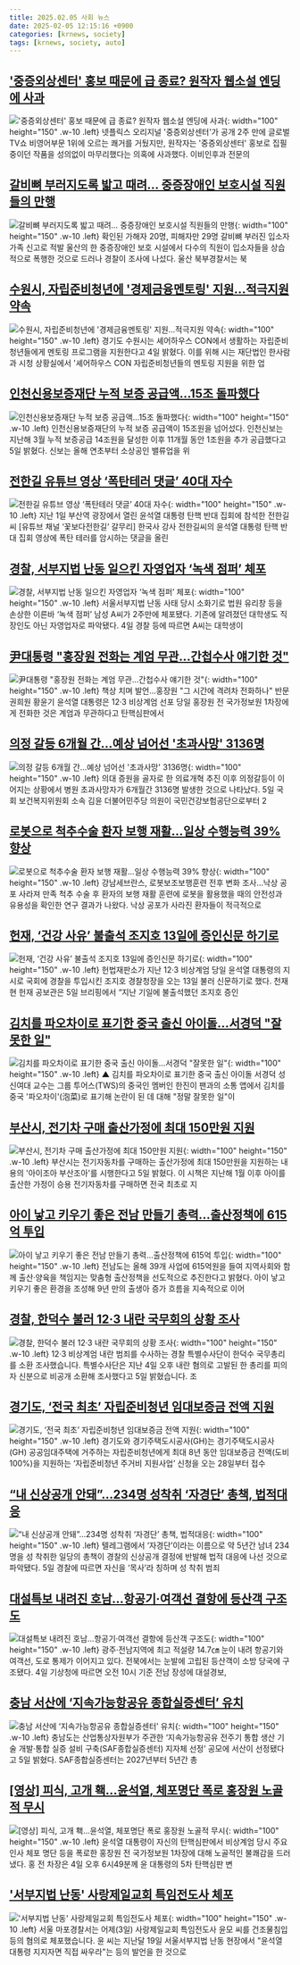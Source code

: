 ```yaml
---
title: 2025.02.05 사회 뉴스
date: 2025-02-05 12:15:16 +0900
categories: [krnews, society]
tags: [krnews, society, auto]
---
```

## ['중증외상센터' 홍보 때문에 급 종료? 원작자 웹소설 엔딩에 사과](https://n.news.naver.com/mnews/article/015/0005089662)

!['중증외상센터' 홍보 때문에 급 종료? 원작자 웹소설 엔딩에 사과](https://mimgnews.pstatic.net/image/origin/015/2025/02/05/5089662.jpg?type=nf220_150){: width="100" height="150" .w-10 .left}
넷플릭스 오리지널 '중증외상센터'가 공개 2주 만에 글로벌TV쇼 비영어부문 1위에 오르는 쾌거를 거뒀지만, 원작자는 '중증외상센터' 홍보로 집필 중이던 작품을 성의없이 마무리했다는 의혹에 사과했다. 이비인후과 전문의

## [갈비뼈 부러지도록 밟고 때려… 중증장애인 보호시설 직원들의 만행](https://n.news.naver.com/mnews/article/023/0003886009)

![갈비뼈 부러지도록 밟고 때려… 중증장애인 보호시설 직원들의 만행](https://mimgnews.pstatic.net/image/origin/023/2025/02/04/3886009.jpg?type=nf220_150){: width="100" height="150" .w-10 .left}
확인된 가해자 20명, 피해자만 29명 갈비뼈 부러진 입소자 가족 신고로 적발 울산의 한 중증장애인 보호 시설에서 다수의 직원이 입소자들을 상습적으로 폭행한 것으로 드러나 경찰이 조사에 나섰다. 울산 북부경찰서는 북

## [수원시, 자립준비청년에 '경제금융멘토링' 지원...적극지원 약속](https://n.news.naver.com/mnews/article/014/0005303287)

![수원시, 자립준비청년에 '경제금융멘토링' 지원...적극지원 약속](https://mimgnews.pstatic.net/image/origin/014/2025/02/04/5303287.jpg?type=nf220_150){: width="100" height="150" .w-10 .left}
경기도 수원시는 셰어하우스 CON에서 생활하는 자립준비청년들에게 멘토링 프로그램을 지원한다고 4일 밝혔다. 이를 위해 시는 재단법인 한사람과 시청 상황실에서 '셰어하우스 CON 자립준비청년들의 멘토링 지원을 위한 업

## [인천신용보증재단 누적 보증 공급액…15조 돌파했다](https://n.news.naver.com/mnews/article/119/0002920066)

![인천신용보증재단 누적 보증 공급액…15조 돌파했다](https://mimgnews.pstatic.net/image/origin/119/2025/02/05/2920066.jpg?type=nf220_150){: width="100" height="150" .w-10 .left}
인천신용보증재단의 누적 보증 공급액이 15조원을 넘어섰다. 인천신보는 지난해 3월 누적 보증공급 14조원을 달성한 이후 11개월 동안 1조원을 추가 공급했다고 5일 밝혔다. 신보는 올해 연초부터 소상공인 밸류업을 위

## [전한길 유튜브 영상 ‘폭탄테러 댓글’ 40대 자수](https://n.news.naver.com/mnews/article/016/0002423823)

![전한길 유튜브 영상 ‘폭탄테러 댓글’ 40대 자수](https://mimgnews.pstatic.net/image/origin/016/2025/02/04/2423823.jpg?type=nf220_150){: width="100" height="150" .w-10 .left}
지난 1일 부산역 광장에서 열린 윤석열 대통령 탄핵 반대 집회에 참석한 전한길 씨 [유튜브 채널 ‘꽃보다전한길’ 갈무리] 한국사 강사 전한길씨의 윤석열 대통령 탄핵 반대 집회 영상에 폭탄 테러를 암시하는 댓글을 올린

## [경찰, 서부지법 난동 일으킨 자영업자 ‘녹색 점퍼’ 체포](https://n.news.naver.com/mnews/article/009/0005438053)

![경찰, 서부지법 난동 일으킨 자영업자 ‘녹색 점퍼’ 체포](https://mimgnews.pstatic.net/image/origin/009/2025/02/04/5438053.jpg?type=nf220_150){: width="100" height="150" .w-10 .left}
서울서부지법 난동 사태 당시 소화기로 법원 유리창 등을 손상한 이른바 ‘녹색 점퍼’ 남성 A씨가 2주만에 체포됐다. 기존에 알려졌던 대학생도 직장인도 아닌 자영업자로 파악됐다. 4일 경찰 등에 따르면 A씨는 대학생이

## [尹대통령 "홍장원 전화는 계엄 무관…간첩수사 얘기한 것"](https://n.news.naver.com/mnews/article/001/0015192029)

![尹대통령 "홍장원 전화는 계엄 무관…간첩수사 얘기한 것"](https://mimgnews.pstatic.net/image/origin/001/2025/02/04/15192029.jpg?type=nf220_150){: width="100" height="150" .w-10 .left}
책상 치며 발언…홍장원 "그 시간에 격려차 전화하나" 반문 권희원 황윤기 윤석열 대통령은 12·3 비상계엄 선포 당일 홍장원 전 국가정보원 1차장에게 전화한 것은 계엄과 무관하다고 탄핵심판에서

## [의정 갈등 6개월 간…예상 넘어선 '초과사망' 3136명](https://n.news.naver.com/mnews/article/003/0013047496)

![의정 갈등 6개월 간…예상 넘어선 '초과사망' 3136명](https://mimgnews.pstatic.net/image/origin/003/2025/02/05/13047496.jpg?type=nf220_150){: width="100" height="150" .w-10 .left}
의대 증원을 골자로 한 의료개혁 추진 이후 의정갈등이 이어지는 상황에서 병원 초과사망자가 6개월간 3136명 발생한 것으로 나타났다. 5일 국회 보건복지위원회 소속 김윤 더불어민주당 의원이 국민건강보험공단으로부터 2

## [로봇으로 척추수술 환자 보행 재활…일상 수행능력 39% 향상](https://n.news.naver.com/mnews/article/001/0015192991)

![로봇으로 척추수술 환자 보행 재활…일상 수행능력 39% 향상](https://mimgnews.pstatic.net/image/origin/001/2025/02/05/15192991.jpg?type=nf220_150){: width="100" height="150" .w-10 .left}
강남세브란스, 로봇보조보행훈련 전후 변화 조사…낙상 공포 사라져 만족 척추 수술 후 환자의 보행 재활 훈련에 로봇을 활용했을 때의 안전성과 유용성을 확인한 연구 결과가 나왔다. 낙상 공포가 사라진 환자들이 적극적으로

## [헌재, ‘건강 사유’ 불출석 조지호 13일에 증인신문 하기로](https://n.news.naver.com/mnews/article/028/0002729523)

![헌재, ‘건강 사유’ 불출석 조지호 13일에 증인신문 하기로](https://mimgnews.pstatic.net/image/origin/028/2025/02/05/2729523.jpg?type=nf220_150){: width="100" height="150" .w-10 .left}
헌법재판소가 지난 12·3 비상계엄 당일 윤석열 대통령의 지시로 국회에 경찰을 투입시킨 조지호 경찰청장을 오는 13일 불러 신문하기로 했다. 천재현 헌재 공보관은 5일 브리핑에서 “지난 기일에 불출석했던 조지호 증인

## [김치를 파오차이로 표기한 중국 출신 아이돌…서경덕 "잘못한 일"](https://n.news.naver.com/mnews/article/055/0001228849)

![김치를 파오차이로 표기한 중국 출신 아이돌…서경덕 "잘못한 일"](https://mimgnews.pstatic.net/image/origin/055/2025/02/05/1228849.jpg?type=nf220_150){: width="100" height="150" .w-10 .left}
▲ 김치를 파오차이로 표기한 중국 출신 아이돌 서경덕 성신여대 교수는 그룹 투어스(TWS)의 중국인 멤버인 한진이 팬과의 소통 앱에서 김치를 중국 '파오차이'(泡菜)로 표기해 논란이 된 데 대해 "정말 잘못한 일"이

## [부산시, 전기차 구매 출산가정에 최대 150만원 지원](https://n.news.naver.com/mnews/article/014/0005303662)

![부산시, 전기차 구매 출산가정에 최대 150만원 지원](https://mimgnews.pstatic.net/image/origin/014/2025/02/05/5303662.jpg?type=nf220_150){: width="100" height="150" .w-10 .left}
부산시는 전기자동차를 구매하는 출산가정에 최대 150만원을 지원하는 내용의 '아이조아 부산조아'를 시행한다고 5일 밝혔다. 이 시책은 지난해 1월 이후 아이를 출산한 가정이 승용 전기자동차를 구매하면 전국 최초로 지

## [아이 낳고 키우기 좋은 전남 만들기 총력…출산정책에 615억 투입](https://n.news.naver.com/mnews/article/005/0001755440)

![아이 낳고 키우기 좋은 전남 만들기 총력…출산정책에 615억 투입](https://mimgnews.pstatic.net/image/origin/005/2025/02/05/1755440.jpg?type=nf220_150){: width="100" height="150" .w-10 .left}
전남도는 올해 39개 사업에 615억원을 들여 지역사회와 함께 출산·양육을 책임지는 맞춤형 출산정책을 선도적으로 추진한다고 밝혔다. 아이 낳고 키우기 좋은 환경을 조성해 9년 만의 출생아 증가 흐름을 지속적으로 이어

## [경찰, 한덕수 불러 12·3 내란 국무회의 상황 조사](https://n.news.naver.com/mnews/article/660/0000078742)

![경찰, 한덕수 불러 12·3 내란 국무회의 상황 조사](https://mimgnews.pstatic.net/image/origin/660/2025/02/05/78742.jpg?type=nf220_150){: width="100" height="150" .w-10 .left}
12·3 비상계엄 내란 범죄를 수사하는 경찰 특별수사단이 한덕수 국무총리를 소환 조사했습니다. 특별수사단은 지난 4일 오후 내란 혐의로 고발된 한 총리를 피의자 신분으로 비공개 소환해 조사했다고 5일 밝혔습니다. 조

## [경기도, ‘전국 최초’ 자립준비청년 임대보증금 전액 지원](https://n.news.naver.com/mnews/article/005/0001755429)

![경기도, ‘전국 최초’ 자립준비청년 임대보증금 전액 지원](https://mimgnews.pstatic.net/image/origin/005/2025/02/05/1755429.jpg?type=nf220_150){: width="100" height="150" .w-10 .left}
경기도와 경기주택도시공사(GH)는 경기주택도시공사(GH) 공공임대주택에 거주하는 자립준비청년에게 최대 8년 동안 임대보증금 전액(도비 100%)을 지원하는 ‘자립준비청년 주거비 지원사업’ 신청을 오는 28일부터 접수

## [“내 신상공개 안돼”…234명 성착취 ‘자경단’ 총책, 법적대응](https://n.news.naver.com/mnews/article/025/0003418722)

![“내 신상공개 안돼”…234명 성착취 ‘자경단’ 총책, 법적대응](https://mimgnews.pstatic.net/image/origin/025/2025/02/05/3418722.jpg?type=nf220_150){: width="100" height="150" .w-10 .left}
텔레그램에서 ‘자경단’이라는 이름으로 약 5년간 남녀 234명을 성 착취한 일당의 총책이 경찰의 신상공개 결정에 반발해 법적 대응에 나선 것으로 파악됐다. 5일 경찰에 따르면 자신을 ‘목사’라 칭하며 성 착취 범죄

## [대설특보 내려진 호남…항공기·여객선 결항에 등산객 구조도](https://n.news.naver.com/mnews/article/023/0003885912)

![대설특보 내려진 호남…항공기·여객선 결항에 등산객 구조도](https://mimgnews.pstatic.net/image/origin/023/2025/02/04/3885912.jpg?type=nf220_150){: width="100" height="150" .w-10 .left}
광주·전남지역에 최고 적설량 14.7㎝ 눈이 내려 항공기와 여객선, 도로 통제가 이어지고 있다. 전북에서는 눈발에 고립된 등산객이 소방 당국에 구조됐다. 4일 기상청에 따르면 오전 10시 기준 전남 장성에 대설경보,

## [충남 서산에 ‘지속가능항공유 종합실증센터’ 유치](https://n.news.naver.com/mnews/article/005/0001755459)

![충남 서산에 ‘지속가능항공유 종합실증센터’ 유치](https://mimgnews.pstatic.net/image/origin/005/2025/02/05/1755459.jpg?type=nf220_150){: width="100" height="150" .w-10 .left}
충남도는 산업통상자원부가 주관한 ‘지속가능항공유 전주기 통합 생산 기술 개발·통합 실증 설비 구축(SAF종합실증센터) 지자체 선정’ 공모에 서산이 선정됐다고 5일 밝혔다. SAF종합실증센터는 2027년부터 5년간 총

## [[영상] 피식, 고개 홱…윤석열, 체포명단 폭로 홍장원 노골적 무시](https://n.news.naver.com/mnews/article/028/0002729468)

![[영상] 피식, 고개 홱…윤석열, 체포명단 폭로 홍장원 노골적 무시](https://mimgnews.pstatic.net/image/origin/028/2025/02/04/2729468.jpg?type=nf220_150){: width="100" height="150" .w-10 .left}
윤석열 대통령이 자신의 탄핵심판에서 비상계엄 당시 주요 인사 체포 명단 등을 폭로한 홍장원 전 국가정보원 1차장에 대해 노골적인 불쾌감을 드러냈다. 홍 전 차장은 4일 오후 6시49분께 윤 대통령의 5차 탄핵심판 변

## ['서부지법 난동' 사랑제일교회 특임전도사 체포](https://n.news.naver.com/mnews/article/422/0000710740)

!['서부지법 난동' 사랑제일교회 특임전도사 체포](https://mimgnews.pstatic.net/image/origin/422/2025/02/04/710740.jpg?type=nf220_150){: width="100" height="150" .w-10 .left}
서울 마포경찰서는 어제(3일) 사랑제일교회 특임전도사 윤모 씨를 건조물침입 등의 혐의로 체포했습니다. 윤 씨는 지난달 19일 서울서부지법 난동 현장에서 "윤석열 대통령 지지자면 직접 싸우라"는 등의 발언을 한 것으로


